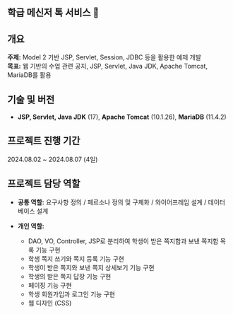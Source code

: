 ## 학급 메신저 톡 서비스 📩

## <span>개요</span>  
**주제:** Model 2 기반 JSP, Servlet, Session, JDBC 등을 활용한 예제 개발  
**목표:** 웹 기반의 수업 관련 공지, JSP, Servlet, Java JDK, Apache Tomcat, MariaDB를 활용  

## <span>기술 및 버전</span>    
- **JSP, Servlet, Java JDK** (17), **Apache Tomcat** (10.1.26), **MariaDB** (11.4.2)

## <span>프로젝트 진행 기간</span>  
2024.08.02 ~ 2024.08.07 (4일)

## <span>프로젝트 담당 역할</span>  
- **공통 역할:** 요구사항 정의 / 페르소나 정의 및 구체화 / 와이어프레임 설계 / 데이터베이스 설계
  
- **개인 역할:**  
  - DAO, VO, Controller, JSP로 분리하여 학생이 받은 쪽지함과 보낸 쪽지함 목록 기능 구현  
  - 학생 쪽지 쓰기와 쪽지 등록 기능 구현  
  - 학생이 받은 쪽지와 보낸 쪽지 상세보기 기능 구현  
  - 학생의 받은 쪽지 답장 기능 구현  
  - 페이징 기능 구현  
  - 학생 회원가입과 로그인 기능 구현  
  - 웹 디자인 (CSS)
